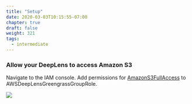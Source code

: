 ```yaml
---
title: "Setup"
date: 2020-03-03T10:15:55-07:00
chapter: true
draft: false
weight: 321
tags:
  - intermediate
---
```

### Allow your DeepLens to access Amazon S3

Navigate to the IAM console. Add permissions for [AmazonS3FullAccess](https://console.aws.amazon.com/iam/home?region=us-east-1#/policies/arn%3Aaws%3Aiam%3A%3Aaws%3Apolicy%2FAmazonS3FullAccess) to AWSDeepLensGreengrassGroupRole.

![](/images/040_track_coffee_consumption/041_prerequisites/coffee-counter-5.gif)




